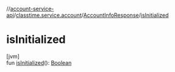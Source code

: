 //[account-service-api](../../../index.md)/[classtime.service.account](../index.md)/[AccountInfoResponse](index.md)/[isInitialized](is-initialized.md)

# isInitialized

[jvm]\
fun [isInitialized](is-initialized.md)(): [Boolean](https://kotlinlang.org/api/latest/jvm/stdlib/kotlin/-boolean/index.html)
